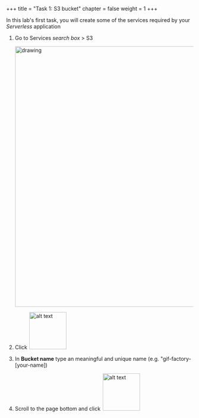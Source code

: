 +++ 
title = "Task 1: S3 bucket" 
chapter = false 
weight = 1 
+++

In this lab's first task, you will create some of the services required by your *Serverless* application

1. Go to Services *search box* > S3

	<img src="../images/services-s3.png" alt="drawing" width="700"/>

1. Click <img src="../images/create-bucket.png" style="border: 0; display:inline; margin: 0 2px; box-shadow: none" alt="alt text" width="100"/>

1. In **Bucket name** type an meaningful and unique name (e.g. "gif-factory-[your-name])

1. Scroll to the page bottom and click <img src="../images/create-bucket.png" style="border: 0; display:inline; margin: 0 2px; box-shadow: none" alt="alt text" width="100"/>